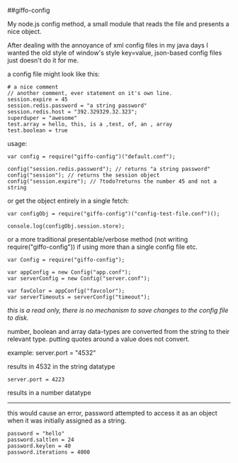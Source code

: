 ##giffo-config


My node.js config method, a small module that reads the file and presents a nice object.


After dealing with the annoyance of xml config files in my java days I wanted the old style of window's style key=value, json-based config files just doesn't do it for me.




a config file might look like this:
	
	# a nice comment
	// another comment, ever statement on it's own line.
	session.expire = 45
	session.redis.password = "a string password"
	session.redis.host = "392.329329.32.323";
	superduper = "awesome"
	test.array = hello, this, is a ,test, of, an , array
	test.boolean = true

usage:
	
	var config = require("giffo-config")("default.conf");
	
	config("session.redis.password"); // returns "a string password"
	config("session"); // returns the session object
	config("session.expire"); // ?todo?returns the number 45 and not a string


or get the object entirely in a single fetch:

	var configObj = require("giffo-config")("config-test-file.conf")(); 

	console.log(configObj.session.store);


or a more traditional presentable/verbose method (not writing require("giffo-config")) if using more than a single config file etc.

	var Config = require("giffo-config");
	
	var appConfig = new Config("app.conf");
	var serverConfig = new Config("server.conf");

	var favColor = appConfig("favcolor");
	var serverTimeouts = serverConfig("timeout");

*this is a read only, there is no mechanism to save changes to the config file to disk.*


number, boolean and array data-types are converted from the string to their relevant type. putting quotes around a value does not convert.

example:
	server.port = "4532"

results in 4532 in the string datatype

	server.port = 4223
results in a number datatype

---


this would cause an error, password attempted to access it as an object when it was initially assigned as a string.

	password = "hello"
	password.saltlen = 24
	password.keylen = 40
	password.iterations = 4000